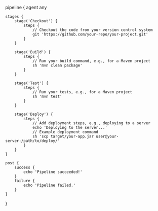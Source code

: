 pipeline {
    agent any

    stages {
        stage('Checkout') {
            steps {
                // Checkout the code from your version control system
                git 'https://github.com/your-repo/your-project.git'
            }
        }

        stage('Build') {
            steps {
                // Run your build command, e.g., for a Maven project
                sh 'mvn clean package'
            }
        }

        stage('Test') {
            steps {
                // Run your tests, e.g., for a Maven project
                sh 'mvn test'
            }
        }

        stage('Deploy') {
            steps {
                // Add deployment steps, e.g., deploying to a server
                echo 'Deploying to the server...'
                // Example deployment command
                sh 'scp target/your-app.jar user@your-server:/path/to/deploy/'
            }
        }
    }

    post {
        success {
            echo 'Pipeline succeeded!'
        }
        failure {
            echo 'Pipeline failed.'
        }
    }
}

